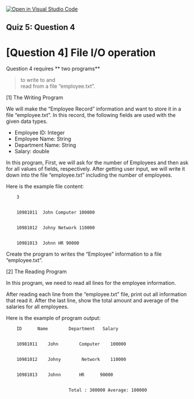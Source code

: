 [![Open in Visual Studio Code](https://classroom.github.com/assets/open-in-vscode-718a45dd9cf7e7f842a935f5ebbe5719a5e09af4491e668f4dbf3b35d5cca122.svg)](https://classroom.github.com/online_ide?assignment_repo_id=14940938&assignment_repo_type=AssignmentRepo)

## Quiz 5: Question 4

<!-----

You have some errors, warnings, or alerts. If you are using reckless mode, turn it off to see inline alerts.
* ERRORs: 0
* WARNINGs: 1
* ALERTS: 1

Conversion time: 0.433 seconds.


Using this Markdown file:

1. Paste this output into your source file.
2. See the notes and action items below regarding this conversion run.
3. Check the rendered output (headings, lists, code blocks, tables) for proper
   formatting and use a linkchecker before you publish this page.

Conversion notes:

* Docs to Markdown version 1.0β33
* Wed Oct 12 2022 23:20:57 GMT-0700 (PDT)
* Source doc: Quiz 5
* This is a partial selection. Check to make sure intra-doc links work.

WARNING:
Inline drawings not supported: look for ">>>>>  gd2md-html alert:  inline drawings..." in output.

----->


# [Question 4] File I/O operation

Question 4 requires
** two programs** 
>to write to and <br>
> read from a file “employee.txt”.

[1] The Writing Program

We will make the “Employee Record” information and want to store it in a file “employee.txt”. In this record, the following fields are used with the given data types.



* Employee ID: Integer
* Employee Name: String
* Department Name: String
* Salary: double




In this program, First, we will ask for the number of Employees and then ask for all values of fields, respectively. After getting user input, we will write it down into the file “employee.txt” including the number of employees.

Here is the example file content:


        3


        10981011  John Computer 100000 


        10981012  Johny Network 110000 


        10981013  Johnn HR 90000 

Create the program to writes the “Employee” information to a file “employee.txt”.

[2] The Reading Program

In this program, we need to read all lines for the employee information. 

After reading each line from the “employee.txt” file, print out all information that read it. After the last line, show the total amount and average of the salaries for all employees.

Here is the example of program output:


        ID 		Name 		Department	 Salary


        10981011  	John 		Computer 	100000 


        10981012  	Johny		 Network 	110000 


        10981013  	Johnn 		HR 		90000 


        					Total : 300000 Average: 100000


<!--
![A57](https://awesomescreenshot.s3.amazonaws.com/image/1352303/33343850-69d4f4e3d1af43e13b579c3df3ffbf48.png?X-Amz-Algorithm=AWS4-HMAC-SHA256&X-Amz-Credential=AKIAJSCJQ2NM3XLFPVKA%2F20221012%2Fus-east-1%2Fs3%2Faws4_request&X-Amz-Date=20221012T184816Z&X-Amz-Expires=28800&X-Amz-SignedHeaders=host&X-Amz-Signature=2432826b999540a0d58803cda36050d703992349f51494e389b8f64b789f299d)
-->

